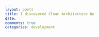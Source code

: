 ```yaml
---
layout: posts
title: I discovered Clean Architecture by
date:
comments: true
categories: development
---
```

